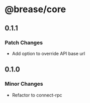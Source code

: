 # @brease/core

## 0.1.1

### Patch Changes

- Add option to override API base url

## 0.1.0

### Minor Changes

- Refactor to connect-rpc

